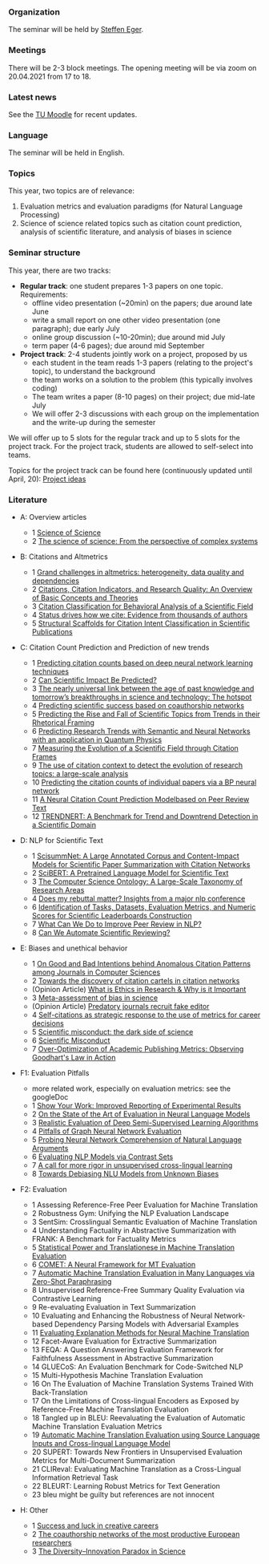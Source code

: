 ### Organization

The seminar will be held by [Steffen Eger](https://steffeneger.github.io/).

### Meetings
There will be 2-3 block meetings. The opening meeting will be via zoom on 20.04.2021 from 17 to 18.

### Latest news

See the [TU Moodle](https://moodle.informatik.tu-darmstadt.de/course/view.php?id=1043) for recent updates.

### Language
The seminar will be held in English.

### Topics

This year, two topics are of relevance:

   1. Evaluation metrics and evaluation paradigms (for Natural Language Processing)
   2. Science of science related topics such as citation count prediction, analysis of scientific literature, and analysis of biases in science

### Seminar structure

This year, there are two tracks:

  * **Regular track**: one student prepares 1-3 papers on one topic. Requirements:
       - offline video presentation (~20min) on the papers; due around late June
       - write a small report on one other video presentation (one paragraph); due early July
       - online group discussion (~10-20min); due around mid July
       - term paper (4-6 pages); due around mid September
  * **Project track**: 2-4 students jointly work on a project, proposed by us
       - each student in the team reads 1-3 papers (relating to the project's topic), to understand the background
       - the team works on a solution to the problem (this typically involves coding)
       - The team writes a paper (8-10 pages) on their project; due mid-late July
       - We will offer 2-3 discussions with each group on the implementation and the write-up during the semester

We will offer up to 5 slots for the regular track and up to 5 slots for the project track. For the project track, students are allowed to self-select into teams. 

Topics for the project track can be found here (continuously updated until April, 20): [Project ideas](https://docs.google.com/document/d/15EBPnYrz20CEF1a72MzvC0rvgmNLl8iBM5rOPiBQ_p4/edit?usp=sharing)


### Literature

* A: Overview articles
   - 1 [Science of Science](https://www.barabasilab.com/publications/science-of-science)
   - 2 [The science of science: From the perspective of complex systems](https://www.sciencedirect.com/science/article/pii/S0370157317303289) 
 
* B: Citations and Altmetrics 
   - 1 [Grand challenges in altmetrics: heterogeneity, data quality and dependencies
](https://link.springer.com/article/10.1007/s11192-016-1910-9)
   - 2 [Citations, Citation Indicators, and Research Quality: An Overview of Basic Concepts and Theories](https://journals.sagepub.com/doi/full/10.1177/2158244019829575)
   - 3 [Citation Classification for Behavioral Analysis of a Scientific Field](https://arxiv.org/abs/1609.00435)
   - 4 [Status drives how we cite: Evidence from thousands of authors](https://arxiv.org/ftp/arxiv/papers/2002/2002.10033.pdf)
   - 5 [Structural Scaffolds for Citation Intent Classification in Scientific Publications](https://arxiv.org/abs/1904.01608)

* C: Citation Count Prediction and Prediction of new trends  
   - 1 [Predicting citation counts based on deep neural network learning techniques](https://arxiv.org/abs/1809.04365)
   - 2 [Can Scientific Impact Be Predicted?](https://arxiv.org/pdf/1606.05905.pdf)
   - 3 [The nearly universal link between the age of past knowledge and tomorrow’s breakthroughs in science and technology: The hotspot](https://advances.sciencemag.org/content/3/4/e1601315)
   - 4 [Predicting scientific success based on coauthorship networks](https://link.springer.com/article/10.1140/epjds/s13688-014-0009-x)
   - 5 [Predicting the Rise and Fall of Scientific Topics from Trends in their Rhetorical Framing](https://nlp.stanford.edu/pubs/prabhakaran2016rhetoricalroles.pdf)
   - 6 [Predicting Research Trends with Semantic and Neural Networks with an application in Quantum Physics](https://arxiv.org/abs/1906.06843)
   - 7 [Measuring the Evolution of a Scientific Field through Citation Frames](https://direct.mit.edu/tacl/article/doi/10.1162/tacl_a_00028/43437/Measuring-the-Evolution-of-a-Scientific-Field)
   - 9 [The use of citation context to detect the evolution of research topics: a large-scale analysis](https://link.springer.com/article/10.1007/s11192-020-03858-y)
   - 10 [Predicting the citation counts of individual papers via a BP neural network](https://www.sciencedirect.com/science/article/abs/pii/S1751157719303979)
   - 11 [A Neural Citation Count Prediction Modelbased on Peer Review Text](https://www.aclweb.org/anthology/D19-1497.pdf)
   - 12 [ TRENDNERT: A Benchmark for Trend and Downtrend Detection in a Scientific Domain ](https://ojs.aaai.org/index.php/AAAI/article/view/6372)

* D: NLP for Scientific Text
   - 1 [ScisummNet: A Large Annotated Corpus and Content-Impact Models for Scientific Paper Summarization with Citation Networks](https://arxiv.org/abs/1909.01716)
   - 2 [SciBERT: A Pretrained Language Model for Scientific Text](https://arxiv.org/abs/1903.10676)
   - 3 [The Computer Science Ontology: A Large-Scale
Taxonomy of Research Areas](http://oro.open.ac.uk/55484/14/55484.pdf)
   - 4 [Does my rebuttal matter? Insights from a major nlp conference](https://www.aclweb.org/anthology/N19-1129.pdf)
   - 6 [Identification of Tasks, Datasets, Evaluation Metrics, and Numeric Scores for Scientific Leaderboards Construction](https://arxiv.org/abs/1906.09317)
   - 7 [What Can We Do to Improve Peer Review in NLP?](https://arxiv.org/pdf/2010.03863.pdf)
   - 8 [Can We Automate Scientific Reviewing?](https://arxiv.org/abs/2102.00176)

* E: Biases and unethical behavior 
   - 1 [On Good and Bad Intentions behind Anomalous Citation Patterns among Journals in Computer Sciences](https://arxiv.org/abs/1807.10804)
   - 2 [Towards the discovery of citation cartels in citation networks](https://ui.adsabs.harvard.edu/abs/2016FrP.....4...49F/abstract)
   - (Opinion Article) [What is Ethics in Research & Why is it Important](https://www.veronaschools.org/cms/lib02/NJ01001379/Centricity/Domain/588/What%20is%20Ethics%20in%20Research%20Why%20is%20it%20Important.pdf)
   - 3 [Meta-assessment of bias in science](https://www.ncbi.nlm.nih.gov/pubmed/?term=Meta-assessment+of+bias+in+science)
   - (Opinion Article) [Predatory journals recruit fake editor](https://www.nature.com/articles/543481a)
   - 4 [Self-citations as strategic response to the use of metrics for career decisions](https://www.sciencedirect.com/science/article/abs/pii/S004873331730210X)
   - 5 [Scientific misconduct: the dark side of science](https://link.springer.com/article/10.1007/s12210-015-0415-4)
   - 6 [Scientific Misconduct](https://www.annualreviews.org/doi/abs/10.1146/annurev-psych-122414-033437)
   - 7 [Over-Optimization of Academic Publishing Metrics: Observing Goodhart's Law in Action](https://academic.oup.com/gigascience/article/8/6/giz053/5506490)

* F1: Evaluation Pitfalls
   - more related work, especially on evaluation metrics: see the googleDoc
   - 1 [Show Your Work: Improved Reporting of Experimental Results](https://arxiv.org/abs/1909.03004)
   - 2 [On the State of the Art of Evaluation in Neural Language Models](https://arxiv.org/abs/1707.05589)
   - 3 [Realistic Evaluation of Deep Semi-Supervised Learning Algorithms](https://papers.nips.cc/paper/7585-realistic-evaluation-of-deep-semi-supervised-learning-algorithms.pdf)
   - 4 [Pitfalls of Graph Neural Network Evaluation](https://arxiv.org/abs/1811.05868)
   - 5 [Probing Neural Network Comprehension of Natural Language Arguments](https://arxiv.org/abs/1907.07355)
   - 6 [Evaluating NLP Models via Contrast Sets](https://arxiv.org/abs/2004.02709)
   - 7 [A call for more rigor in unsupervised cross-lingual learning](https://arxiv.org/abs/2004.14958)
   - 8 [Towards Debiasing NLU Models from Unknown Biases](https://arxiv.org/abs/2009.12303)

* F2: Evaluation
   - 1 Assessing Reference-Free Peer Evaluation for Machine Translation
   - 2 Robustness Gym: Unifying the NLP Evaluation Landscape
   - 3 SentSim: Crosslingual Semantic Evaluation of Machine Translation
   - 4 Understanding Factuality in Abstractive Summarization with FRANK: A Benchmark for Factuality Metrics
   - 5 [Statistical Power and Translationese in Machine Translation Evaluation](https://www.aclweb.org/anthology/2020.emnlp-main.6/)
   - 6 [COMET: A Neural Framework for MT Evaluation](https://www.aclweb.org/anthology/2020.emnlp-main.213.pdf)
   - 7 [Automatic Machine Translation Evaluation in Many Languages via Zero-Shot Paraphrasing](https://arxiv.org/pdf/2004.14564.pdf)
   - 8 Unsupervised Reference-Free Summary Quality Evaluation via Contrastive Learning
   - 9 Re-evaluating Evaluation in Text Summarization
   - 10 Evaluating and Enhancing the Robustness of Neural Network-based Dependency Parsing Models with Adversarial Examples
   - 11 [Evaluating Explanation Methods for Neural Machine Translation](https://arxiv.org/abs/2005.01672)
   - 12 Facet-Aware Evaluation for Extractive Summarization
   - 13 FEQA: A Question Answering Evaluation Framework for Faithfulness Assessment in Abstractive Summarization
   - 14 GLUECoS: An Evaluation Benchmark for Code-Switched NLP
   - 15 Multi-Hypothesis Machine Translation Evaluation
   - 16 On The Evaluation of Machine Translation Systems Trained With Back-Translation
   - 17 On the Limitations of Cross-lingual Encoders as Exposed by Reference-Free Machine Translation Evaluation
   - 18 Tangled up in BLEU: Reevaluating the Evaluation of Automatic Machine Translation Evaluation Metrics
   - 19 [Automatic Machine Translation Evaluation using Source Language Inputs and Cross-lingual Language Model](https://www.aclweb.org/anthology/2020.acl-main.327/)
   - 20 SUPERT: Towards New Frontiers in Unsupervised Evaluation Metrics for Multi-Document Summarization
   - 21 CLIReval: Evaluating Machine Translation as a Cross-Lingual Information Retrieval Task
   - 22 BLEURT: Learning Robust Metrics for Text Generation
   - 23 bleu might be guilty but references are not innocent


* H: Other
   - 1 [Success and luck in creative careers](https://epjds.epj.org/articles/epjdata/abs/2020/01/13688_2020_Article_227/13688_2020_Article_227.html) 
   - 2 [The coauthorship networks of the most productive European researchers](https://link.springer.com/article/10.1007/s11192-020-03746-5)
   - 3 [The Diversity–Innovation Paradox in Science](https://www.pnas.org/content/pnas/117/17/9284.full.pdf)
